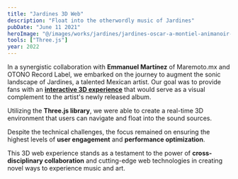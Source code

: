 ```yaml
---
title: "Jardines 3D Web"
description: "Float into the otherwordly music of Jardines"
pubDate: "June 11 2021"
heroImage: "@/images/works/jardines/jardines-oscar-a-montiel-animanoir-maremoto.png"
tools: ["Three.js"]
year: 2022
---
```


In a synergistic collaboration with **Emmanuel Martínez** of Maremoto.mx and OTONO Record Label, we embarked on the journey to augment the sonic landscape of Jardines, a talented Mexican artist. Our goal was to provide fans with an [**interactive 3D experience**](https://maremoto.mx/) that would serve as a visual complement to the artist's newly released album.

Utilizing the **Three.js library**, we were able to create a real-time 3D environment that users can navigate and float into the sound sources.

Despite the technical challenges, the focus remained on ensuring the highest levels of **user engagement** and **performance optimization**.

This 3D web experience stands as a testament to the power of **cross-disciplinary collaboration** and cutting-edge web technologies in creating novel ways to experience music and art.
